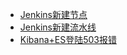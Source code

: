 <!-- docs/_sidebar.md -->

* [Jenkins新建节点](note/devops/node)
* [Jenkins新建流水线](note/devops/pipeline)
* [Kibana+ES登陆503报错](note/devops/kibana-503)